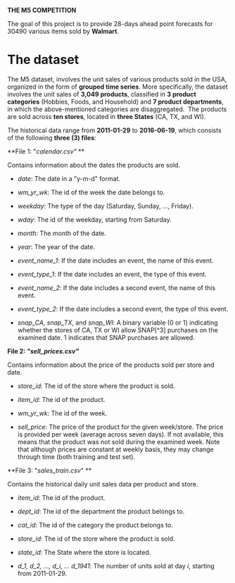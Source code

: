 **THE M5 COMPETITION**

The goal of this project is to provide 28-days ahead point forecasts for 30490 various items sold by **Walmart**.

**The dataset**
===============

The M5 dataset, involves the
unit sales of various products sold in the USA, organized in the form of
**grouped time series**. More specifically, the dataset involves the
unit sales of **3,049 products**, classified in **3 product categories**
(Hobbies, Foods, and Household) and **7 product departments**, in which
the above-mentioned categories are disaggregated.  The products are sold
across **ten stores**, located in **three States** (CA, TX, and WI).

The historical data range from **2011-01-29** to **2016-06-19**, which consists of the following **three (3) files**:

**File 1: "*calendar.csv"* **

Contains information about the dates the products are sold.

-   *date*: The date in a "y-m-d" format.

-   *wm\_yr\_wk*: The id of the week the date belongs to.

-   *weekday*: The type of the day (Saturday, Sunday, ..., Friday).

-   *wday*: The id of the weekday, starting from Saturday.

-   *month*: The month of the date.

-   *year*: The year of the date.

-   *event\_name\_1*: If the date includes an event, the name of this
    event.

-   *event\_type\_1*: If the date includes an event, the type of this
    event.

-   *event\_name\_2*: If the date includes a second event, the name of
    this event.

-   *event\_type\_2*: If the date includes a second event, the type of
    this event.

-   *snap\_CA*, *snap\_TX*, and *snap\_WI*: A binary variable (0 or 1)
    indicating whether the stores of CA, TX or WI allow SNAP[^3]
    purchases on the examined date. 1 indicates that SNAP purchases are
    allowed.

**File 2: *"sell\_prices.csv"***

Contains information about the price of the products sold per store and
date.

-   *store\_id*: The id of the store where the product is sold.

-   *item\_id*: The id of the product.

-   *wm\_yr\_wk*: The id of the week.

-   *sell\_price*: The price of the product for the given week/store.
    The price is provided per week (average across seven days). If not
    available, this means that the product was not sold during the
    examined week. Note that although prices are constant at weekly
    basis, they may change through time (both training and test set).

**File 3: "*sales\_train.csv*" **

Contains the historical daily unit sales data per product and store.

-   *item\_id*: The id of the product.

-   *dept\_id*: The id of the department the product belongs to.

-   *cat\_id*: The id of the category the product belongs to.

-   *store\_id*: The id of the store where the product is sold.

-   *state\_id*: The State where the store is located.

-   *d\_1, d\_2, ..., d\_i, ... d\_1941*: The number of units sold at
    day *i*, starting from 2011-01-29.
